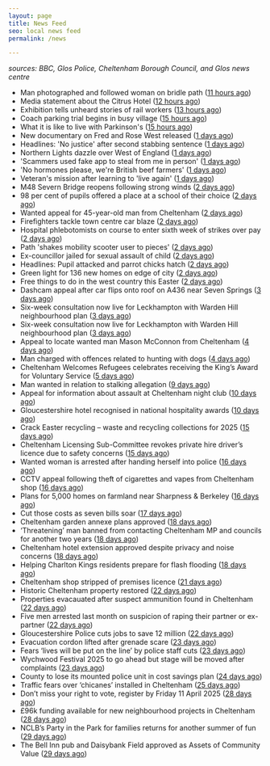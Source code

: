 ```yaml
---
layout: page
title: News Feed
seo: local news feed
permalink: /news

---
```


_sources: BBC, Glos Police, Cheltenham Borough Council, and Glos news centre_

<!-- news_marker starts -->
- Man photographed and followed woman on bridle path ([11 hours ago](https://www.bbc.com/news/articles/clywg70lnwko))
- Media statement about the Citrus Hotel ([12 hours ago](https://www.cheltenham.gov.uk/news/article/3004/media_statement_about_the_citrus_hotel))
- Exhibition tells unheard stories of rail workers ([13 hours ago](https://www.bbc.com/news/articles/cr5der1mr83o))
- Coach parking trial begins in busy village ([15 hours ago](https://www.bbc.com/news/articles/cvg777d297yo))
- What it is like to live with Parkinson's ([15 hours ago](https://www.bbc.com/news/articles/cj3xxen5v0vo))
- New documentary on Fred and Rose West released ([1 days ago](https://www.bbc.com/news/articles/c78j443v77vo))
- Headlines: 'No justice' after second stabbing sentence ([1 days ago](https://www.bbc.com/news/articles/c8epx324pdwo))
- Northern Lights dazzle over West of England ([1 days ago](https://www.bbc.com/news/articles/cpvrlw8xjdmo))
- 'Scammers used fake app to steal from me in person' ([1 days ago](https://www.bbc.com/news/articles/cn05d58jwvdo))
- 'No hormones please, we're British beef farmers' ([1 days ago](https://www.bbc.com/news/articles/cp31qqlq29vo))
- Veteran's mission after learning to 'live again' ([1 days ago](https://www.bbc.com/news/articles/cn5xxn54zz6o))
- M48 Severn Bridge reopens following strong winds ([2 days ago](https://www.bbc.com/news/articles/cq675yzqrveo))
- 98 per cent of pupils offered a place at a school of their choice ([2 days ago](https://gloucesternewscentre.co.uk/98-per-cent-of-pupils-offered-a-place-at-a-school-of-their-choice/))
- Wanted appeal for 45-year-old man from Cheltenham ([2 days ago](https://gloucesternewscentre.co.uk/wanted-appeal-for-45-year-old-man-from-cheltenham/))
- Firefighters tackle town centre car blaze ([2 days ago](https://www.bbc.com/news/articles/cdjlzz2rj3xo))
- Hospital phlebotomists on course to enter sixth week of strikes over pay ([2 days ago](https://gloucesternewscentre.co.uk/hospital-phlebotomists-on-course-to-enter-sixth-week-of-strikes-over-pay/))
- Path 'shakes mobility scooter user to pieces' ([2 days ago](https://www.bbc.com/news/articles/cy70yxyy3ggo))
- Ex-councillor jailed for sexual assault of child ([2 days ago](https://www.bbc.com/news/articles/cql6z67xl5qo))
- Headlines: Pupil attacked and parrot chicks hatch ([2 days ago](https://www.bbc.com/news/articles/cd6j3j9qzy4o))
- Green light for 136 new homes on edge of city ([2 days ago](https://www.bbc.com/news/articles/c5y6lv77rw3o))
- Free things to do in the west country this Easter ([2 days ago](https://www.bbc.com/news/articles/c74nnn2w2vvo))
- Dashcam appeal after car flips onto roof on A436 near Seven Springs ([3 days ago](https://gloucesternewscentre.co.uk/dashcam-appeal-after-car-flips-onto-roof-on-a436-near-seven-springs/))
- Six-week consultation now live for Leckhampton with Warden Hill neighbourhood plan ([3 days ago](https://gloucesternewscentre.co.uk/six-week-consultation-now-live-for-leckhampton-with-warden-hill-neighbourhood-plan-2/))
- Six-week consultation now live for Leckhampton with Warden Hill neighbourhood plan ([3 days ago](https://www.cheltenham.gov.uk/news/article/3003/six-week_consultation_now_live_for_leckhampton_with_warden_hill_neighbourhood_plan))
- Appeal to locate wanted man Mason McConnon from Cheltenham ([4 days ago](https://gloucesternewscentre.co.uk/appeal-to-locate-wanted-man-mason-mcconnon-from-cheltenham/))
- Man charged with offences related to hunting with dogs ([4 days ago](https://gloucesternewscentre.co.uk/man-charged-with-offences-related-to-hunting-with-dogs/))
- Cheltenham Welcomes Refugees celebrates receiving the King’s Award for Voluntary Service ([5 days ago](https://gloucesternewscentre.co.uk/cheltenham-welcomes-refugees-celebrates-receiving-the-kings-award-for-voluntary-service/))
- Man wanted in relation to stalking allegation ([9 days ago](https://gloucesternewscentre.co.uk/man-wanted-in-relation-to-stalking-allegation/))
- Appeal for information about assault at Cheltenham night club ([10 days ago](https://gloucesternewscentre.co.uk/appeal-for-information-about-assault-at-cheltenham-night-club/))
- Gloucestershire hotel recognised in national hospitality awards ([10 days ago](https://gloucesternewscentre.co.uk/gloucestershire-hotel-recognised-in-national-hospitality-awards/))
- Crack Easter recycling – waste and recycling collections for 2025 ([15 days ago](https://www.cheltenham.gov.uk/news/article/3002/crack_easter_recycling_%E2%80%93_waste_and_recycling_collections_for_2025))
- Cheltenham Licensing Sub-Committee revokes private hire driver’s licence due to safety concerns ([15 days ago](https://www.cheltenham.gov.uk/news/article/3001/cheltenham_licensing_sub-committee_revokes_private_hire_drivers_licence_due_to_safety_concerns))
- Wanted woman is arrested after handing herself into police ([16 days ago](https://gloucesternewscentre.co.uk/wanted-woman-is-arrested-after-handing-herself-into-police/))
- CCTV appeal following theft of cigarettes and vapes from Cheltenham shop ([16 days ago](https://gloucesternewscentre.co.uk/cctv-appeal-following-theft-of-cigarettes-and-vapes-from-cheltenham-shop/))
- Plans for 5,000 homes on farmland near Sharpness & Berkeley ([16 days ago](https://www.bbc.co.uk/sounds/play/p0l1v3k3))
- Cut those costs as seven bills soar ([17 days ago](https://www.bbc.co.uk/sounds/play/p0l1mstk))
- Cheltenham garden annexe plans approved ([18 days ago](https://gloucesternewscentre.co.uk/cheltenham-garden-annexe-plans-approved/))
- ‘Threatening’ man banned from contacting Cheltenham MP and councils for another two years ([18 days ago](https://gloucesternewscentre.co.uk/threatening-man-banned-from-contacting-cheltenham-mp-and-councils-for-another-two-years/))
- Cheltenham hotel extension approved despite privacy and noise concerns ([18 days ago](https://gloucesternewscentre.co.uk/cheltenham-hotel-extension-approved-despite-privacy-and-noise-concerns/))
- Helping Charlton Kings residents prepare for flash flooding ([18 days ago](https://www.cheltenham.gov.uk/news/article/3000/helping_charlton_kings_residents_prepare_for_flash_flooding))
- Cheltenham shop stripped of premises licence ([21 days ago](https://gloucesternewscentre.co.uk/cheltenham-shop-stripped-of-premises-licence/))
- Historic Cheltenham property restored ([22 days ago](https://gloucesternewscentre.co.uk/historic-cheltenham-property-restored/))
- Properties evacauated after suspect ammunition found in Cheltenham ([22 days ago](https://gloucesternewscentre.co.uk/propeties-evacauated-after-suspect-ammuintion-found-in-cheltenham/))
- Five men arrested last month on suspicion of raping their partner or ex-partner ([22 days ago](https://gloucesternewscentre.co.uk/five-men-arrested-last-month-on-suspicion-of-raping-their-partner-or-ex-partner/))
- Gloucestershire Police cuts jobs to save 12 million ([22 days ago](https://www.bbc.co.uk/sounds/play/p0l0mzhx))
- Evacuation cordon lifted after grenade scare ([23 days ago](https://gloucesternewscentre.co.uk/evacuation-cordon-lifted-after-grenade-scare/))
- Fears ‘lives will be put on the line’ by police staff cuts ([23 days ago](https://gloucesternewscentre.co.uk/fears-lives-will-be-put-on-the-line-by-police-staff-cuts/))
- Wychwood Festival 2025 to go ahead but stage will be moved after complaints ([23 days ago](https://gloucesternewscentre.co.uk/wychwood-festival-2025-to-go-ahead-but-stage-will-be-moved-after-complaints/))
- County to lose its mounted police unit in cost savings plan ([24 days ago](https://gloucesternewscentre.co.uk/county-to-lose-its-mounted-police-unit-in-cost-savings-plan/))
- Traffic fears over ‘chicanes’ installed in Cheltenham ([25 days ago](https://gloucesternewscentre.co.uk/traffic-fears-over-chicanes-installed-in-cheltenham/))
- Don’t miss your right to vote, register by Friday 11 April 2025 ([28 days ago](https://www.cheltenham.gov.uk/news/article/2999/dont_miss_your_right_to_vote_register_by_friday_11_april_2025))
- £96k funding available for new neighbourhood projects in Cheltenham ([28 days ago](https://www.cheltenham.gov.uk/news/article/2998/96k_funding_available_for_new_neighbourhood_projects_in_cheltenham))
- NCLB’s Party in the Park for families returns for another summer of fun ([29 days ago](https://www.cheltenham.gov.uk/news/article/2997/nclbs_party_in_the_park_for_families_returns_for_another_summer_of_fun))
- The Bell Inn pub and Daisybank Field approved as Assets of Community Value ([29 days ago](https://www.cheltenham.gov.uk/news/article/2996/the_bell_inn_pub_and_daisybank_field_approved_as_assets_of_community_value))

<!-- news_marker ends -->
